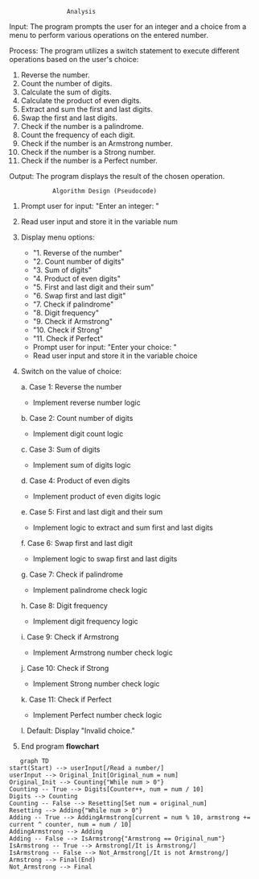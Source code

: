                     Analysis

Input:
The program prompts the user for an integer and a choice from a menu to perform various operations on the entered number.

Process:
The program utilizes a switch statement to execute different operations based on the user's choice:
1. Reverse the number.
2. Count the number of digits.
3. Calculate the sum of digits.
4. Calculate the product of even digits.
5. Extract and sum the first and last digits.
6. Swap the first and last digits.
7. Check if the number is a palindrome.
8. Count the frequency of each digit.
9. Check if the number is an Armstrong number.
10. Check if the number is a Strong number.
11. Check if the number is a Perfect number.

Output:
The program displays the result of the chosen operation.

                Algorithm Design (Pseudocode)
1. Prompt user for input: "Enter an integer: "
2. Read user input and store it in the variable num
3. Display menu options:
   - "1. Reverse of the number"
   - "2. Count number of digits"
   - "3. Sum of digits"
   - "4. Product of even digits"
   - "5. First and last digit and their sum"
   - "6. Swap first and last digit"
   - "7. Check if palindrome"
   - "8. Digit frequency"
   - "9. Check if Armstrong"
   - "10. Check if Strong"
   - "11. Check if Perfect"
   - Prompt user for input: "Enter your choice: "
   - Read user input and store it in the variable choice
4. Switch on the value of choice:

   a. Case 1: Reverse the number
      
      - Implement reverse number logic
   
   b. Case 2: Count number of digits
      
      - Implement digit count logic
   
   c. Case 3: Sum of digits
      
      - Implement sum of digits logic
   
   d. Case 4: Product of even digits
      
      - Implement product of even digits logic
   
   e. Case 5: First and last digit and their sum
      
      - Implement logic to extract and sum first and last digits
   
   f. Case 6: Swap first and last digit
      
      - Implement logic to swap first and last digits
   
   g. Case 7: Check if palindrome
      
      - Implement palindrome check logic
   
   h. Case 8: Digit frequency
      
      - Implement digit frequency logic
   
   i. Case 9: Check if Armstrong
      
      - Implement Armstrong number check logic
   
   j. Case 10: Check if Strong
      
      - Implement Strong number check logic
   
   k. Case 11: Check if Perfect
      
      - Implement Perfect number check logic
   
   l. Default: Display "Invalid choice."
6. End program
   **flowchart**
```mermaid
   graph TD
start(Start) --> userInput[/Read a number/]
userInput --> Original_Init[Original_num = num]
Original_Init --> Counting{"While num > 0"}
Counting -- True --> Digits[Counter++, num = num / 10]
Digits --> Counting
Counting -- False --> Resetting[Set num = original_num]
Resetting --> Adding{"While num > 0"}
Adding -- True --> AddingArmstrong[current = num % 10, armstrong += current ^ counter, num = num / 10]
AddingArmstrong --> Adding
Adding -- False --> IsArmstrong{"Armstrong == Original_num"}
IsArmstrong -- True --> Armstrong[/It is Armstrong/]
IsArmstrong -- False --> Not_Armstrong[/It is not Armstrong/]
Armstrong --> Final(End)
Not_Armstrong --> Final
```

